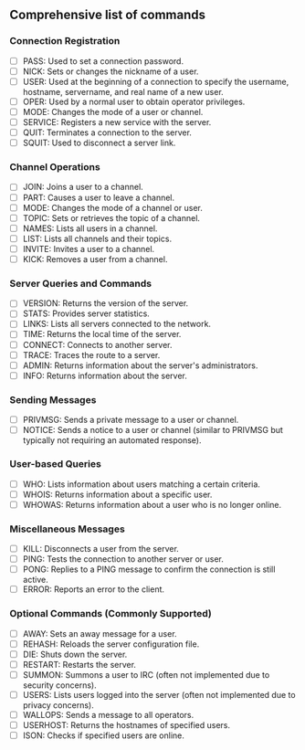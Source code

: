 ## Comprehensive list of commands

### Connection Registration
- [ ] PASS: Used to set a connection password.
- [ ] NICK: Sets or changes the nickname of a user.
- [ ] USER: Used at the beginning of a connection to specify the username, hostname, servername, and real name of a new user.
- [ ] OPER: Used by a normal user to obtain operator privileges.
- [ ] MODE: Changes the mode of a user or channel.
- [ ] SERVICE: Registers a new service with the server.
- [ ] QUIT: Terminates a connection to the server.
- [ ] SQUIT: Used to disconnect a server link.

### Channel Operations
- [ ] JOIN: Joins a user to a channel.
- [ ] PART: Causes a user to leave a channel.
- [ ] MODE: Changes the mode of a channel or user.
- [ ] TOPIC: Sets or retrieves the topic of a channel.
- [ ] NAMES: Lists all users in a channel.
- [ ] LIST: Lists all channels and their topics.
- [ ] INVITE: Invites a user to a channel.
- [ ] KICK: Removes a user from a channel.

### Server Queries and Commands
- [ ] VERSION: Returns the version of the server.
- [ ] STATS: Provides server statistics.
- [ ] LINKS: Lists all servers connected to the network.
- [ ] TIME: Returns the local time of the server.
- [ ] CONNECT: Connects to another server.
- [ ] TRACE: Traces the route to a server.
- [ ] ADMIN: Returns information about the server's administrators.
- [ ] INFO: Returns information about the server.

### Sending Messages
- [ ] PRIVMSG: Sends a private message to a user or channel.
- [ ] NOTICE: Sends a notice to a user or channel (similar to PRIVMSG but typically not requiring an automated response).

### User-based Queries
- [ ] WHO: Lists information about users matching a certain criteria.
- [ ] WHOIS: Returns information about a specific user.
- [ ] WHOWAS: Returns information about a user who is no longer online.

### Miscellaneous Messages
- [ ] KILL: Disconnects a user from the server.
- [ ] PING: Tests the connection to another server or user.
- [ ] PONG: Replies to a PING message to confirm the connection is still active.
- [ ] ERROR: Reports an error to the client.

### Optional Commands (Commonly Supported)
- [ ] AWAY: Sets an away message for a user.
- [ ] REHASH: Reloads the server configuration file.
- [ ] DIE: Shuts down the server.
- [ ] RESTART: Restarts the server.
- [ ] SUMMON: Summons a user to IRC (often not implemented due to security concerns).
- [ ] USERS: Lists users logged into the server (often not implemented due to privacy concerns).
- [ ] WALLOPS: Sends a message to all operators.
- [ ] USERHOST: Returns the hostnames of specified users.
- [ ] ISON: Checks if specified users are online.
